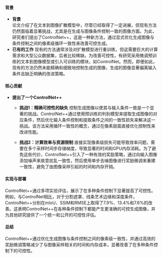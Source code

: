 #### 背景
- **背景**       
    论文介绍了在文本到图像扩散模型中，尽管已经取得了一定进展，但现有方法仍然面临着显著挑战，尤其是在生成与图像条件控制一致的图像方面。为此，研究者们提出了ControlNet++，这是一种新方法，通过显式优化生成图像与条件控制之间的像素级循环一致性来改善可控生成。
- **已有的工作**
    现有的方法通常涉及对扩散模型进行重训练，但这需要巨大的计算需求和大型公众数据集，后者比较稀缺。为改善可控性，有研究采用微调预训练的文本到图像模型或引入可训练的模块，如ControlNet。然而，即便如此，现有的方法仍然未能精确和细致地控制生成的图像，生成的图像显著偏离输入条件且缺乏明确的改进策略。

#### 核心贡献
- **提出了一个ControlNet++**
    - **挑战1：精确可控性的缺失**
        控制生成图像以使其与输入条件一致是一个显著的挑战。ControlNet++通过使用预训练的判别模型来提取生成图像的对应条件，然后优化输入条件控制和提取条件之间的一致性损失来解决这一挑战。该方法采用循环一致性的概念，通过在像素层面直接优化控制性来改进性能。

    - **挑战2：计算效率与资源限制**
        直接实现像素级损失可能导致效率问题，需要在多个采样时间步存储梯度，导致显著的时间和GPU内存消耗。为了避免这些代价，ControlNet++引入了一种有效的奖励策略，通过向输入图像添加噪声来故意扰乱一致性，然后使用单步去噪图像进行奖励微调来重建一致性，避免了由图像采样引起的时间和内存开销。

#### 实现与部署
ControlNet++通过多项实验评估，展示了在多种条件控制下显著提高了可控性。例如，与ControlNet相比，对于分割遮罩、线条艺术边缘和深度条件，ControlNet++分别在mIoU、SSIM和RMSE上取得了7.9%、13.4%和7.6%的改善。这表明ControlNet++在各种条件控制下都能产生更准确的可控生成图像，并为其他研究提供了一个统一和公开的可控性评估。

#### 总结
ControlNet++通过优化生成图像与条件控制之间的像素级一致性，并通过高效的奖励微调策略减少了与图像采样相关的时间和内存成本，显著改善了在多种条件控制下的可控性。